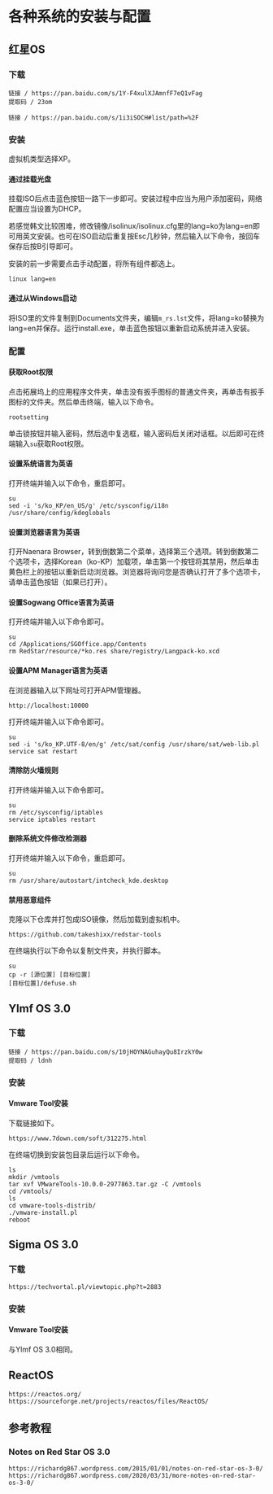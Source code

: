# 各种系统的安装与配置

## 红星OS

### 下载

```text
链接 / https://pan.baidu.com/s/1Y-F4xulXJAmnfF7eQ1vFag
提取码 / 23om

链接 / https://pan.baidu.com/s/1i3iSOCH#list/path=%2F
```

### 安装

虚拟机类型选择XP。

#### 通过挂载光盘

挂载ISO后点击蓝色按钮一路下一步即可。安装过程中应当为用户添加密码，网络配置应当设置为DHCP。

若感觉韩文比较困难，修改镜像/isolinux/isolinux.cfg里的lang=ko为lang=en即可用英文安装。也可在ISO启动后重复按Esc几秒钟，然后输入以下命令，按回车保存后按B引导即可。

安装的前一步需要点击手动配置，将所有组件都选上。

```text
linux lang=en
```

#### 通过从Windows启动

将ISO里的文件复制到Documents文件夹，编辑`m_rs.lst`文件，将lang=ko替换为lang=en并保存。运行install.exe，单击蓝色按钮以重新启动系统并进入安装。

### 配置

#### 获取Root权限

点击拓展坞上的应用程序文件夹，单击没有扳手图标的普通文件夹，再单击有扳手图标的文件夹。然后单击终端，输入以下命令。

```text
rootsetting
```

单击锁按钮并输入密码，然后选中复选框，输入密码后关闭对话框。以后即可在终端输入`su`获取Root权限。

#### 设置系统语言为英语

打开终端并输入以下命令，重启即可。

```text
su
sed -i 's/ko_KP/en_US/g' /etc/sysconfig/i18n /usr/share/config/kdeglobals
```

#### 设置浏览器语言为英语

打开Naenara Browser，转到倒数第二个菜单，选择第三个选项。转到倒数第二个选项卡，选择Korean（ko-KP）加载项，单击第一个按钮将其禁用，然后单击黄色栏上的按钮以重新启动浏览器。浏览器将询问您是否确认打开了多个选项卡，请单击蓝色按钮（如果已打开）。

#### 设置Sogwang Office语言为英语

打开终端并输入以下命令即可。

```text
su
cd /Applications/SGOffice.app/Contents
rm RedStar/resource/*ko.res share/registry/Langpack-ko.xcd
```

#### 设置APM Manager语言为英语

在浏览器输入以下网址可打开APM管理器。

```text
http://localhost:10000
```

打开终端并输入以下命令即可。

```text
su
sed -i 's/ko_KP.UTF-8/en/g' /etc/sat/config /usr/share/sat/web-lib.pl
service sat restart
```

#### 清除防火墙规则

打开终端并输入以下命令即可。

```text
su
rm /etc/sysconfig/iptables
service iptables restart
```

#### 删除系统文件修改检测器

打开终端并输入以下命令，重启即可。

```text
su
rm /usr/share/autostart/intcheck_kde.desktop
```

#### 禁用恶意组件

克隆以下仓库并打包成ISO镜像，然后加载到虚拟机中。

```text
https://github.com/takeshixx/redstar-tools
```

在终端执行以下命令以复制文件夹，并执行脚本。

```text
su
cp -r [源位置] [目标位置]
[目标位置]/defuse.sh
```

## Ylmf OS 3.0

### 下载

```text
链接 / https://pan.baidu.com/s/10jHOYNAGuhayQu8IrzkY0w 
提取码 / ldnh
```

### 安装

#### Vmware Tool安装

下载链接如下。

```text
https://www.7down.com/soft/312275.html
```

在终端切换到安装包目录后运行以下命令。

```text
ls
mkdir /vmtools
tar xvf VMwareTools-10.0.0-2977863.tar.gz -C /vmtools
cd /vmtools/
ls
cd vmware-tools-distrib/
./vmware-install.pl
reboot
```

## Sigma OS 3.0

### 下载

```text
https://techvortal.pl/viewtopic.php?t=2883
```

### 安装

#### Vmware Tool安装

与Ylmf OS 3.0相同。

## ReactOS

```text
https://reactos.org/
https://sourceforge.net/projects/reactos/files/ReactOS/
```

## 参考教程

### Notes on Red Star OS 3.0

```text
https://richardg867.wordpress.com/2015/01/01/notes-on-red-star-os-3-0/
https://richardg867.wordpress.com/2020/03/31/more-notes-on-red-star-os-3-0/
```

